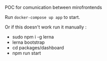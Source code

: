 POC for comunication between mirofrontends

Run `docker-compose up app` to start.

Or if this doesn't work run it manually :
- sudo npm i -g lerna
- lerna bootstrap
- cd packages/dashboard
- npm run start
